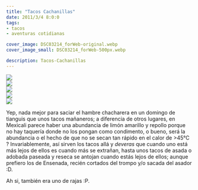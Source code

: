 ```yaml
---
title: "Tacos Cachanillas"
date: 2011/3/4 8:0:0
tags: 
- tacos
- aventuras cotidianas

cover_image: DSC03214_forWeb-original.webp
cover_image_small: DSC03214_forWeb-500px.webp

description: Tacos-Cachanillas
---
```



[![](DSC03214_forWeb-800px.webp)](DSC03214_forWeb-original.webp)  
[![](DSC03220_forWeb-800px.webp)](DSC03220_forWeb-original.webp)  
[![](DSC03223_forWeb-800px.webp)](DSC03223_forWeb-original.webp)  
[![](DSC03226_forWeb-800px.webp)](DSC03226_forWeb-original.webp)  
[![](DSC03229_forWeb-800px.webp)](DSC03229_forWeb-original.webp)

Yep, nada mejor para saciar el hambre chacharera en un domingo de tianguis que unos tacos mañaneros; a diferencia de otros lugares, en Mexicali parece haber una abundancia de limón amarillo y repollo porque no hay taquería donde no los pongan como condimento, o bueno, será la abundancia o el hecho de que no se secan tan rápido en el calor de >45°C ? Invariablemente, así sirven los tacos allá y *deveras* que cuando uno está más lejos de ellos es cuando más se extrañan, hasta unos tacos de asada o adobada paseada y reseca se antojan cuando estás lejos de ellos; aunque prefiero los de Ensenada, recién cortados del trompo y/o sacada del asador :D.  

  

Ah si, también era uno de rajas :P.
